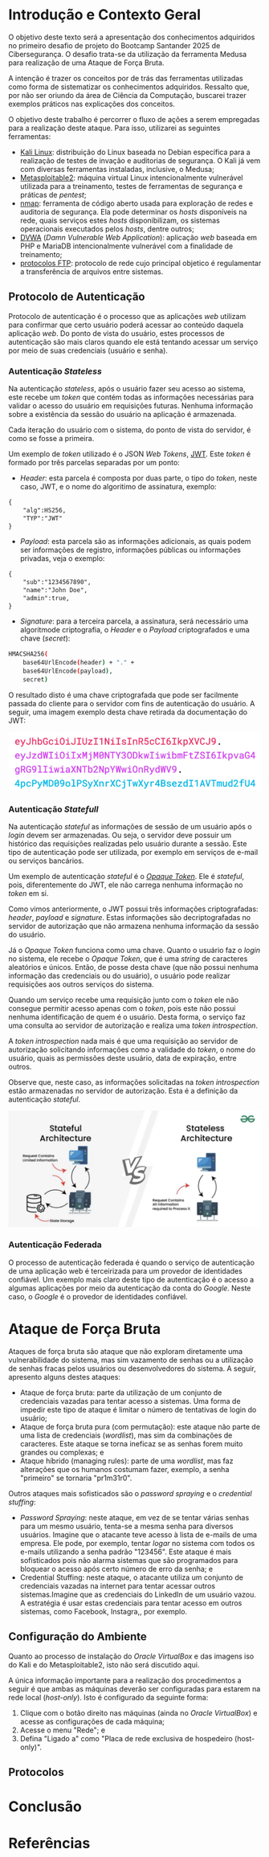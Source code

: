 # Introdução e Contexto Geral

O objetivo deste texto será a apresentação dos conhecimentos adquiridos no primeiro desafio de projeto do Bootcamp Santander 2025 de Cibersegurança. O desafio trata-se da utilização da ferramenta Medusa para realização de uma Ataque de Força Bruta. 

A intenção é trazer os conceitos por de trás das ferramentas utilizadas como forma de sistematizar os conhecimentos adquiridos. Ressalto que, por não ser oriundo da área de Ciência da Computação, buscarei trazer exemplos práticos nas explicações dos conceitos.

O objetivo deste trabalho é percorrer o fluxo de ações a serem empregadas para a realização deste ataque. Para isso, utilizarei as seguintes ferramentas:

* [Kali Linux](https://www.kali.org/docs/introduction/what-is-kali-linux/#:~:text=Kali%20Linux%20(formerly,professionals%20and%20hobbyists.)): distribuição do Linux baseada no Debian específica para a realização de testes de invação e auditorias de segurança. O Kali já vem com diversas ferramentas instaladas, inclusive, o Medusa; 
* [Metasploitable2](https://sourceforge.net/projects/metasploitable/#:~:text=Metasploitable%20is%20an%20intentionally%20vulnerable%20Linux%20virtual%20machine.%20This%20VM%20can%20be%20used%20to%20conduct%20security%20training%2C%20test%20security%20tools%2C%20and%20practice%20common%20penetration%20testing%20techniques.): máquina virtual Linux intencionalmente vulnerável utilizada para a treinamento, testes de ferramentas de segurança e práticas de *pentest*;
* [nmap](https://nmap.org/man/pt_BR/): ferramenta de código aberto usada para exploração de redes e auditoria de segurança. Ela pode determinar os *hosts* disponíveis na rede, quais serviços estes *hosts* disponibilizam, os sistemas operacionais executados pelos *hosts*, dentre outros;
* [DVWA](https://github.com/digininja/DVWA) (*Damn Vulnerable Web Application*): aplicação *web* baseada em PHP e MariaDB intencionalmente vulnerável com a finalidade de treinamento;
* [protocolos FTP](https://datatracker.ietf.org/doc/rfc959/#:~:text=The%20objectives%20of,use%20by%20programs.): protocolo de rede cujo principal objetico é regulamentar a transferência de arquivos entre sistemas.

## Protocolo de Autenticação

Protocolo de autenticação é o processo que as aplicações *web* utilizam para confirmar que certo usuário poderá acessar ao conteúdo daquela aplicação *web*. Do ponto de vista do usuário, estes processos de autenticação são mais claros quando ele está tentando acessar um serviço por meio de suas credenciais (usuário e senha).

### Autenticação *Stateless*

Na autenticação *stateless*, após o usuário fazer seu acesso ao sistema, este recebe um *token* que contém todas as informações necessárias para validar o acesso do usuário em requisições futuras. Nenhuma informação sobre a existência da sessão do usuário na aplicação é armazenada.

Cada iteração do usuário com o sistema, do ponto de vista do servidor, é como se fosse a primeira.

Um exemplo de *token* utilizado é o JSON *Web Tokens*, [JWT](https://www.jwt.io/introduction#what-is-json-web-token). Este *token* é formado por três parcelas separadas por um ponto:
* *Header*: esta parcela é composta por duas parte, o tipo do *token*, neste caso, JWT, e o nome do algoritimo de assinatura, exemplo:

```
{
    "alg":HS256,
    "TYP":"JWT"
}
```

* *Payload*: esta parcela são as informações adicionais, as quais podem ser informações de registro, informações públicas ou informações privadas, veja o exemplo:
```
{
    "sub":"1234567890",
    "name":"John Doe",
    "admin":true,
}
```
* *Signature*: para a terceira parcela, a assinatura, será necessário uma algoritmode criptografia, o *Header* e o *Payload* criptografados e uma chave (*secret*):
```bash
HMACSHA256(
    base64UrlEncode(header) + "." +
    base64UrlEncode(payload),
    secret)
``` 

O resultado disto é uma chave criptografada que pode ser facilmente passada do cliente para o servidor com fins de autenticação do usuário. A seguir, uma imagem exemplo desta chave retirada da documentação do JWT:

![alt text](imagens/jwt_token.png)

### Autenticação *Statefull*

Na autenticação *stateful* as informações de sessão de um usuário após o *login* devem ser armazenadas. Ou seja, o servidor deve possuir um histórico das requisições realizadas pelo usuário durante a sessão. Este tipo de autenticação pode ser utilizada, por exemplo em serviços de e-mail ou serviços bancários.

Um exemplo de autenticação *stateful* é o [*Opaque Token*](https://docs.secureauth.com/ciam/en/opaque-token--concept,-purpose,-way-it-works.html#:~:text=Opaque%20Token%20Is-,The%20opaque%20token%20is%20a%20random%20unique%20string%20of%20characters%20issued,resource%20server%20calls%20the%20authorization%20server%20and%20requests%20the%20token%20introspection.,-With%20opaque%20tokens). Ele é *stateful*, pois, diferentemente do JWT, ele não carrega nenhuma informação no *token* em si.

Como vimos anteriormente, o JWT possui três informações criptografadas: *header*, *payload* e *signature*. Estas informações são decriptografadas no servidor de autorização que não armazena nenhuma informação da sessão do usuário.

Já o *Opaque Token* funciona como uma chave. Quanto o usuário faz o *login* no sistema, ele recebe o *Opaque Token*, que é uma *string* de caracteres aleatórios e únicos. Então, de posse desta chave (que não possui nenhuma informação das credenciais ou do usuário), o usuário pode realizar requisições aos outros serviços do sistema. 

Quando um serviço recebe uma requisição junto com o *token* ele não consegue permitir acesso apenas com o *token*, pois este não possui nenhuma identificação de quem é o usuário. Desta forma, o serviço faz uma consulta ao servidor de autorização e realiza uma *token introspection*. 

A *token introspection* nada mais é que uma requisição ao servidor de autorização solicitando informações como a validade do *token*, o nome do usuário, quais as permissões deste usuário, data de expiração, entre outros.

Observe que, neste caso, as informações solicitadas na *token introspection* estão armazenadas no servidor de autorização. Esta é a definição da autenticação *stateful*.

![alt text](imagens/autent_less_full.png)

### Autenticação Federada

O processo de autenticação federada é quando o serviço de autenticação de uma aplicação web é terceirizada para um provedor de identidades confiável. Um exemplo mais claro deste tipo de autenticação é o acesso a algumas aplicações por meio da autenticação da conta do *Google*. Neste caso, o *Google* é o provedor de identidades confiável.

# Ataque de Força Bruta

Ataques de força bruta são ataque que não exploram diretamente uma vulnerabilidade do sistema, mas sim vazamento de senhas ou a utilização de senhas fracas pelos usuários ou desenvolvedores do sistema. A seguir, apresento alguns destes ataques:
* Ataque de força bruta: parte da utilização de um conjunto de credenciais vazadas para tentar acesso a sistemas. Uma forma de impedir este tipo de ataque é limitar o número de tentativas de login do usuário;
* Ataque de força bruta pura (com permutação): este ataque não parte de uma lista de credenciais (*wordlist*), mas sim da combinações de caracteres. Este ataque se torna ineficaz se as senhas forem muito grandes ou complexas; e
* Ataque híbrido (managing rules): parte de uma *wordlist*, mas faz alterações que os humanos costumam fazer, exemplo, a senha "primeiro" se tornaria "pr1m31r0".

Outros ataques mais sofisticados são o *password spraying* e o *credential stuffing*:
* *Password Spraying*: neste ataque, em vez de se tentar várias senhas para um mesmo usuário, tenta-se a mesma senha para diversos usuários. Imagine que o atacante teve acesso à lista de e-mails de uma empresa. Ele pode, por exemplo, tentar *logar* no sistema com todos os e-mails utilizando a senha padrão "123456". Este ataque é mais sofisticados pois não alarma sistemas que são programados para bloquear o acesso após certo número de erro da senha; e
* Credential Stuffing: neste ataque, o atacante utiliza um conjunto de credenciais vazadas na internet para tentar acessar outros sistemas.Imagine que as credenciais do LinkedIn de um usuário vazou. A estratégia é usar estas credenciais para tentar acesso em outros sistemas, como Facebook, Instagra,, por exemplo.

## Configuração do Ambiente

Quanto ao processo de instalação do *Oracle VirtualBox* e das imagens iso do Kali e do Metasploitable2, isto não será discutido aqui. 

A única informação importante para a realização dos procedimentos a seguir é que ambas as máquinas deverão ser configuradas para estarem na rede local (*host-only*). Isto é configurado da seguinte forma:
1. Clique com o botão direito nas máquinas (ainda no *Oracle VirtualBox*) e acesse as configurações de cada máquina;
2. Acesse o menu "Rede"; e
3. Defina "Ligado a" como "Placa de rede exclusiva de hospedeiro (host-only)".

## Protocolos

# Conclusão

# Referências
